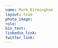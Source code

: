 ```yaml
---
name: Mark Birmingham
layout: team
photo_image:
role:
bio_text:
linkedin_link:
twitter_link:
---
```

